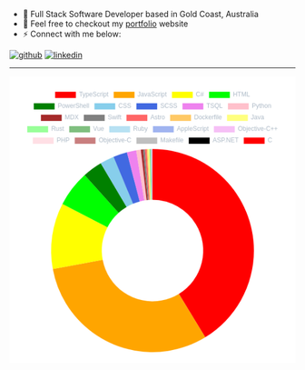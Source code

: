- 🚀 Full Stack Software Developer based in Gold Coast, Australia
- 💼 Feel free to checkout my [portfolio](https://ayushlal.dev) website
- ⚡️ Connect with me below:

<a href="mailto:ayush.lal@outlook.com" target="_blank"><img alt="github" src="https://img.shields.io/badge/email-0078D4?&style=for-the-badge&logo=minutemailer&logoColor=white" /></a>
<a href="https://www.linkedin.com/in/ayushlal98" target="_blank"><img alt="linkedin" src="https://img.shields.io/badge/LinkedIn-0A66C2?&style=for-the-badge&logo=linkedin&logoColor=white" /></a>

<hr>

<p align="center">
  <img alt="github stats" src="https://github.com/ayush-lal/ayush-lal/blob/master/assets/stats.png?raw=true">
</p>
